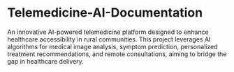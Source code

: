 # Telemedicine-AI-Documentation 
An innovative AI-powered telemedicine platform designed to enhance healthcare accessibility in rural communities. This project leverages AI algorithms for medical image analysis, symptom prediction, personalized treatment recommendations, and remote consultations, aiming to bridge the gap in healthcare delivery.
